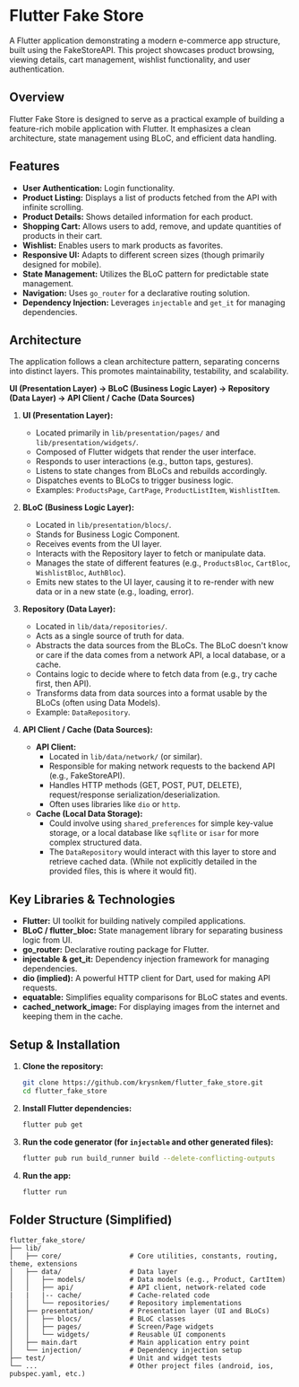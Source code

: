 # Flutter Fake Store

A Flutter application demonstrating a modern e-commerce app structure, built using the FakeStoreAPI. This project showcases product browsing, viewing details, cart management, wishlist functionality, and user authentication.

## Overview

Flutter Fake Store is designed to serve as a practical example of building a feature-rich mobile application with Flutter. It emphasizes a clean architecture, state management using BLoC, and efficient data handling.

## Features

*   **User Authentication:** Login functionality.
*   **Product Listing:** Displays a list of products fetched from the API with infinite scrolling.
*   **Product Details:** Shows detailed information for each product.
*   **Shopping Cart:** Allows users to add, remove, and update quantities of products in their cart.
*   **Wishlist:** Enables users to mark products as favorites.
*   **Responsive UI:** Adapts to different screen sizes (though primarily designed for mobile).
*   **State Management:** Utilizes the BLoC pattern for predictable state management.
*   **Navigation:** Uses `go_router` for a declarative routing solution.
*   **Dependency Injection:** Leverages `injectable` and `get_it` for managing dependencies.

## Architecture

The application follows a clean architecture pattern, separating concerns into distinct layers. This promotes maintainability, testability, and scalability.

**UI (Presentation Layer) -> BLoC (Business Logic Layer) -> Repository (Data Layer) -> API Client / Cache (Data Sources)**

1.  **UI (Presentation Layer):**
    *   Located primarily in `lib/presentation/pages/` and `lib/presentation/widgets/`.
    *   Composed of Flutter widgets that render the user interface.
    *   Responds to user interactions (e.g., button taps, gestures).
    *   Listens to state changes from BLoCs and rebuilds accordingly.
    *   Dispatches events to BLoCs to trigger business logic.
    *   Examples: `ProductsPage`, `CartPage`, `ProductListItem`, `WishlistItem`.

2.  **BLoC (Business Logic Layer):**
    *   Located in `lib/presentation/blocs/`.
    *   Stands for Business Logic Component.
    *   Receives events from the UI layer.
    *   Interacts with the Repository layer to fetch or manipulate data.
    *   Manages the state of different features (e.g., `ProductsBloc`, `CartBloc`, `WishlistBloc`, `AuthBloc`).
    *   Emits new states to the UI layer, causing it to re-render with new data or in a new state (e.g., loading, error).

3.  **Repository (Data Layer):**
    *   Located in `lib/data/repositories/`.
    *   Acts as a single source of truth for data.
    *   Abstracts the data sources from the BLoCs. The BLoC doesn't know or care if the data comes from a network API, a local database, or a cache.
    *   Contains logic to decide where to fetch data from (e.g., try cache first, then API).
    *   Transforms data from data sources into a format usable by the BLoCs (often using Data Models).
    *   Example: `DataRepository`.

4.  **API Client / Cache (Data Sources):**
    *   **API Client:**
        *   Located in `lib/data/network/` (or similar).
        *   Responsible for making network requests to the backend API (e.g., FakeStoreAPI).
        *   Handles HTTP methods (GET, POST, PUT, DELETE), request/response serialization/deserialization.
        *   Often uses libraries like `dio` or `http`.
    *   **Cache (Local Data Storage):**
        *   Could involve using `shared_preferences` for simple key-value storage, or a local database like `sqflite` or `isar` for more complex structured data.
        *   The `DataRepository` would interact with this layer to store and retrieve cached data. (While not explicitly detailed in the provided files, this is where it would fit).

## Key Libraries & Technologies

*   **Flutter:** UI toolkit for building natively compiled applications.
*   **BLoC / flutter_bloc:** State management library for separating business logic from UI.
*   **go_router:** Declarative routing package for Flutter.
*   **injectable & get_it:** Dependency injection framework for managing dependencies.
*   **dio (implied):** A powerful HTTP client for Dart, used for making API requests.
*   **equatable:** Simplifies equality comparisons for BLoC states and events.
*   **cached_network_image:** For displaying images from the internet and keeping them in the cache.

## Setup & Installation

1.  **Clone the repository:**
    ```bash
    git clone https://github.com/krysnkem/flutter_fake_store.git
    cd flutter_fake_store
    ```
2.  **Install Flutter dependencies:**
    ```bash
    flutter pub get
    ```
3.  **Run the code generator (for `injectable` and other generated files):**
    ```bash
    flutter pub run build_runner build --delete-conflicting-outputs
    ```
4.  **Run the app:**
    ```bash
    flutter run
    ```

## Folder Structure (Simplified)

```text
flutter_fake_store/
├── lib/
│   ├── core/                 # Core utilities, constants, routing, theme, extensions
│   ├── data/                 # Data layer
│   │   ├── models/           # Data models (e.g., Product, CartItem)
│   │   ├── api/              # API client, network-related code
|   |   |-- cache/            # Cache-related code
│   │   └── repositories/     # Repository implementations
│   ├── presentation/         # Presentation layer (UI and BLoCs)
│   │   ├── blocs/            # BLoC classes
│   │   ├── pages/            # Screen/Page widgets
│   │   └── widgets/          # Reusable UI components
│   ├── main.dart             # Main application entry point
│   └── injection/            # Dependency injection setup
├── test/                     # Unit and widget tests
└── ...                       # Other project files (android, ios, pubspec.yaml, etc.)
```